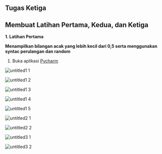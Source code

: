 ## Tugas Ketiga                                                                                                                                    

## Membuat Latihan Pertama, Kedua, dan Ketiga

**1. Latihan Pertama**                                                                                                                                

**Menampilkan bilangan acak yang lebih kecil dari 0,5 serta menggunakan syntac perulangan dan random**                                                                                                                           

1. Buka aplikasi [Pycharm](https://www.jetbrains.com/pycharm/)                                                                                                                  

![untitled1 1](https://user-images.githubusercontent.com/46746119/53140226-a92f0480-35be-11e9-9dcc-1a68a9f9e63f.jpg)


![untitled1 2](https://user-images.githubusercontent.com/46746119/53140227-a9c79b00-35be-11e9-9930-60338d0cefd2.jpg)


![untitled1 3](https://user-images.githubusercontent.com/46746119/53140228-a9c79b00-35be-11e9-96b9-a1d43ec07484.jpg)


![untitled1 4](https://user-images.githubusercontent.com/46746119/53140231-aa603180-35be-11e9-8dd6-7c4df75094fd.jpg)


![untitled1 5](https://user-images.githubusercontent.com/46746119/53140232-aa603180-35be-11e9-927f-26d4f4316a26.jpg)


![untitled2 1](https://user-images.githubusercontent.com/46746119/53140234-aaf8c800-35be-11e9-8685-f41bc40628cb.jpg)


![untitled2 2](https://user-images.githubusercontent.com/46746119/53140236-aaf8c800-35be-11e9-9260-2a440d9ad99b.jpg)


![untitled3 1](https://user-images.githubusercontent.com/46746119/53140239-ab915e80-35be-11e9-9ee3-aac102ae0b6f.jpg)


![untitled3 2](https://user-images.githubusercontent.com/46746119/53140240-ab915e80-35be-11e9-9353-f65a856d31ee.jpg)
